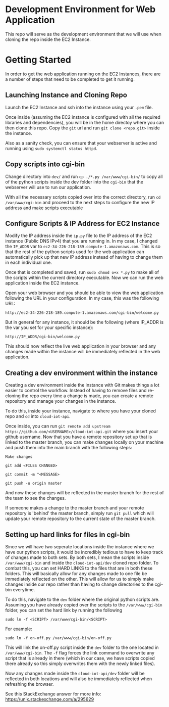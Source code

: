 # Development Environment for Web Application

This repo will serve as the development environment that we will use when cloning the repo inside the EC2 Instance.


# Getting Started

In order to get the web application running on the EC2 Instances, there are a number of steps that need to be completed to get it running.

## Launching Instance and Cloning Repo

Launch the EC2 Instance and ssh into the instance using your `.pem` file.

Once inside (assuming the EC2 instance is configured with all the required libraries and dependencies), you will be in the home directoy where you can then clone this repo. Copy the `git` url and run `git clone <repo.git>` inside the instance.  

Also as a sanity check, you can ensure that your webserver is active and running using `sudo systemctl status httpd`.

## Copy scripts into cgi-bin

Change directory into `dev/` and run `cp ./*.py /var/www/cgi-bin/` to copy all of the python scripts inside the dev folder into the `cgi-bin` that the webserver will use to run our application. 

With all the necessary scripts copied over into the correct directory, run `cd /var/www/cgi-bin` and proceed to the next steps to configure the new IP address and make scripts executable


## Configure Scripts & IP Address for EC2 Instance

Modify the IP address inside the `ip.py` file to the IP address of the EC2 instance (Public DNS IPv4) that you are running in. In my case, I changed the `IP_ADDR` var to `ec2-34-226-218-189.compute-1.amazonaws.com`. This is so that the rest of the python scripts used for the web application can automatically pick up that new IP address instead of having to change them in each individual one.

Once that is completed and saved, run `sudo chmod o+x *.py` to make all of the scripts within the current directory executable. Now we can run the web application inside the EC2 instance.

Open your web browser and you should be able to view the web application following the URL in your configuration. In my case, this was the following URL:

```
http://ec2-34-226-218-189.compute-1.amazonaws.com/cgi-bin/welcome.py
```

But in general for any instance, it should be the following (where IP_ADDR is the var you set for your specific instance):

```
http://IP_ADDR/cgi-bin/welcome.py
```

This should now reflect the live web application in your browser and any changes made within the instance will be immediately reflected in the web application.


## Creating a dev environment within the instance

Creating a dev environment inside the instance with Git makes things a lot easier to control the workflow. Instead of having to remove files and re-cloning the repo every time a change is made, you can create a remote repository and manage your changes in the instance. 

To do this, inside your instance, navigate to where you have your cloned repo and `cd` into `cloud-iot-api`. 

Once inside, you can run `git remote add upstream https://github.com/<USERNAME>/cloud-iot-api.git` where you insert your github username. Now that you have a remote repository set up that is linked to the master branch, you can make changes locally on your machine and push them into the main branch with the following steps:

`Make changes`

`git add <FILES CHANGED>`

`git commit -m "<MESSAGE>`

`git push -u origin master`

And now these changes will be reflected in the master branch for the rest of the team to see the changes.

If someone makes a change to the master branch and your remote repository is 'behind' the master branch, simply run `git pull` which will update your remote repository to the current state of the master branch. 

## Setting up hard links for files in cgi-bin

Since we will have two seperate locations inside the instance where we have our python scripts, it would be incredibly tedious to have to keep track of changes made to both sets. By both sets, I mean the scripts inside `/var/www/cgi-bin` and inside the `cloud-iot-api/dev` cloned repo folder. To combat this, you can set HARD LINKS to the files that are in both these folders. This will basically allow for any changes made to one file be immediately reflected on the other. This will allow for us to simply make changes inside our repo rather than having to change directories to the cgi-bin everytime. 

To do this, navigate to the `dev` folder where the original python scripts are. Assuming you have already copied over the scripts to the `/var/www/cgi-bin` folder, you can set the hard link by running the following

```
sudo ln -f <SCRIPT> /var/www/cgi-bin/<SCRIPT>
```

For example:

```
sudo ln -f on-off.py /var/www/cgi-bin/on-off.py
```

This will link the on-off.py script inside the `dev` folder to the one located in `/var/www/cgi-bin`. The `-f` flag forces the link command to overwrite any script that is already in there (which in our case, we have scripts copied there already so this simply overwrites them with the newly linked files). 

Now any changes made inside the `cloud-iot-api/dev` folder will be reflected in both locations and will also be immediately reflected when refreshing the browser.

See this StackExchange answer for more info: https://unix.stackexchange.com/a/295629
